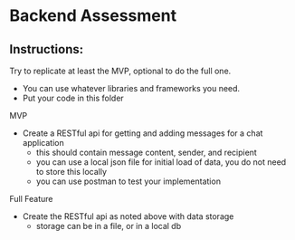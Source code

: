 # Backend Assessment

## Instructions:

Try to replicate at least the MVP, optional to do the full one.
  * You can use whatever libraries and frameworks you need.
  * Put your code in this folder


MVP
* Create a RESTful api for getting and adding messages for a chat application
  - this should contain message content, sender, and recipient
  - you can use a local json file for initial load of data, you do not need to store this locally
  - you can use postman to test your implementation


Full Feature
* Create the RESTful api as noted above with data storage
  - storage can be in a file, or in a local db